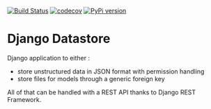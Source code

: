 [![Build Status](https://travis-ci.org/Terralego/django-datastore.svg?branch=master)](https://travis-ci.org/Terralego/django-datastore)
[![codecov](https://codecov.io/gh/Terralego/django-datastore/branch/master/graph/badge.svg)](https://codecov.io/gh/Terralego/django-datastore)
[![PyPi version](https://pypip.in/v/django-datastore/badge.png)](https://pypi.org/project/django-datastore/)

# Django Datastore

Django application to either :
  - store unstructured data in JSON format with permission handling
  - store files for models through a generic foreign key
  
All of that can be handled with a REST API thanks to Django REST Framework.

